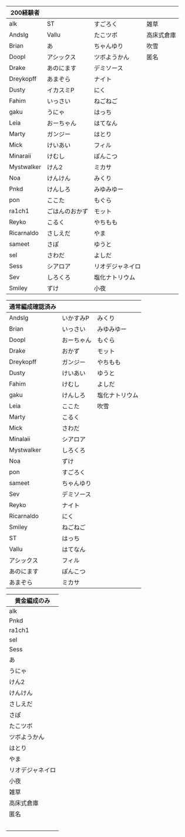 
| 200経験者 |                |                  |            | 
| ---------------- | -------------- | ---------------- | ---------- | 
| alk              | ST             | すごろく         | 雑草       | 
| Andslg           | Vallu          | たこツボ         | 高床式倉庫 | 
| Brian            | あ             | ちゃんゆり       | 吹雪       | 
| Doopl            | アシックス     | ツボようかん     | 匿名       | 
| Drake            | あのにます     | デミソース       |            | 
| Dreykopff        | あまぞら       | ナイト           |            | 
| Dusty            | イカスミP      | にく             |            | 
| Fahim            | いっさい       | ねごねご         |            | 
| gaku             | うにゃ         | はっち           |            | 
| Leia             | おーちゃん     | はてなん         |            | 
| Marty            | ガンジー       | はとり           |            | 
| Mick             | けいあい       | フィル           |            | 
| Minaraii         | けむし         | ぽんこつ         |            | 
| Mystwalker       | けん2          | ミカサ           |            | 
| Noa              | けんけん       | みくり           |            | 
| Pnkd             | けんしろ       | みゆみゆー       |            | 
| pon              | ここた         | もぐら           |            | 
| ra1ch1           | ごはんのおかず | モット           |            | 
| Reyko            | こるく         | やちもも         |            | 
| Ricarnaldo       | さしえだ       | やま             |            | 
| sameet           | さぽ           | ゆうと           |            | 
| sel              | さわだ         | よしだ           |            | 
| Sess             | シアロア       | リオデジャネイロ |            | 
| Sev              | しろくろ       | 塩化ナトリウム   |            | 
| Smiley           | ずけ           | 小夜             |            | 


| 通常編成確認済み |            |                | 
| ----------------------- | ---------- | -------------- | 
| Andslg                  | いかすみP  | みくり         | 
| Brian                   | いっさい   | みゆみゆー     | 
| Doopl                   | おーちゃん | もぐら         | 
| Drake                   | おかず     | モット         | 
| Dreykopff               | ガンジー   | やちもも       | 
| Dusty                   | けいあい   | ゆうと         | 
| Fahim                   | けむし     | よしだ         | 
| gaku                    | けんしろ   | 塩化ナトリウム | 
| Leia                    | ここた     | 吹雪           | 
| Marty                   | こるく     |                | 
| Mick                    | さわだ     |                | 
| Minalaii                | シアロア   |                | 
| Mystwalker              | しろくろ   |                | 
| Noa                     | ずけ       |                | 
| pon                     | すごろく   |                | 
| sameet                  | ちゃんゆり |                | 
| Sev                     | デミソース |                | 
| Reyko                   | ナイト     |                | 
| Ricarnaldo              | にく       |                | 
| Smiley                  | ねごねご   |                | 
| ST                      | はっち     |                | 
| Vallu                   | はてなん   |                | 
| アシックス              | フィル     |                | 
| あのにます              | ぽんこつ   |                | 
| あまぞら                | ミカサ     |                | 

| 黄金編成のみ| 
| ------------------- | 
| alk                 | 
| Pnkd                | 
| ra1ch1              | 
| sel                 | 
| Sess                | 
| あ                  | 
| うにゃ              | 
| けん2               | 
| けんけん            | 
| さしえだ            | 
| さぽ                | 
| たこツボ            | 
| ツボようかん        | 
| はとり              | 
| やま                | 
| リオデジャネイロ    | 
| 小夜                | 
| 雑草                | 
| 高床式倉庫          | 
| 匿名                | 
|                     | 
|                     | 
|                     | 
|                     | 
|                     | 
